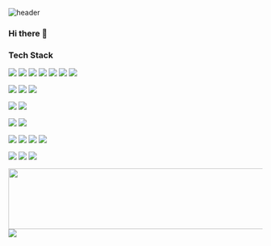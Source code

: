 ![header](https://capsule-render.vercel.app/api?type=slice&color=gradient&text=%20GyulRang%20%20&height=200&fontSize=80)

### Hi there 👋


### Tech Stack

<img src="https://img.shields.io/badge/React-61DAFB?style=flat-square&logo=React&logoColor=white"/> <img src="https://img.shields.io/badge/ReactNative-61DAFB?style=flat-square&logo=React&logoColor=white"/> <img src="https://img.shields.io/badge/JavaScript-F7DF1E?style=flat-square&logo=JavaScript&logoColor=white"/> <img src="https://img.shields.io/badge/TypeScript-3DDC84?style=flat-square&logo=TypeScript&logoColor=white"/> <img src="https://img.shields.io/badge/HTML5-E34F26?style=flat-square&logo=HTML5&logoColor=white"/> <img src="https://img.shields.io/badge/CSS3-1572B6?style=flat-square&logo=CSS3&logoColor=white"/> <img src="https://img.shields.io/badge/styledcomponents-DB7093?style=flat-square&logo=styledcomponents&logoColor=white"/>

<img src="https://img.shields.io/badge/Java-007396?style=flat-square&logo=Java&logoColor=white"/> <img src="https://img.shields.io/badge/Node.js-339933?style=flat-square&logo=Node.js&logoColor=white"/> <img src="https://img.shields.io/badge/SpringBoot-6DB33F?style=flat-square&logo=SpringBoot&logoColor=white"/>

<img src="https://img.shields.io/badge/AmazonAWS-232F3E?style=flat-square&logo=AmazonAWS&logoColor=white"/> <img src="https://img.shields.io/badge/GoogleCloudPlatform-4285F4?style=flat-square&logo=GoogleCloud&logoColor=white"/>

<img src="https://img.shields.io/badge/Python-3776AB?style=flat-square&logo=Python&logoColor=white"/> <img src="https://img.shields.io/badge/Selenium-43B02A?style=flat-square&logo=Selenium&logoColor=white"/>

<img src="https://img.shields.io/badge/PostgreSQL-4169E1?style=flat-square&logo=PostgreSQL&logoColor=white"/> <img src="https://img.shields.io/badge/MySQL-4479A1?style=flat-square&logo=MySQL&logoColor=white"/> <img src="https://img.shields.io/badge/MongoDB-47A248?style=flat-square&logo=MongoDB&logoColor=white"/> <img src="https://img.shields.io/badge/AmazonDynamoDB-4053D6?style=flat-square&logo=AmazonDynamoDB&logoColor=white"/>

<img src="https://img.shields.io/badge/Framer-0055FF?style=flat-square&logo=Framer&logoColor=white"/> <img src="https://img.shields.io/badge/VisualStudioCode-007ACC?style=flat-square&logo=VisualStudioCode&logoColor=white"/> <img src="https://img.shields.io/badge/IntelliJIDEA-000000?style=flat-square&logo=IntelliJIDEA&logoColor=white"/>

<!-- https://github.com/git-goods/gitanimals?tab=readme-ov-file -->
<a href="https://github.com/devxb/gitanimals">
  <img src="https://render.gitanimals.org/lines/gyulrangdev?pet-id=674522422955569341" width="1000" height="120"/>
</a>

<a href="https://github.com/devxb/gitanimals">
  <img src="https://render.gitanimals.org/farms/gyulrangdev"/>
</a>
